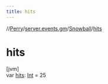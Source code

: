 ```yaml
---
title: hits
---
```

//[Perry](../../../index.html)/[server.events.gm](../index.html)/[Snowball](index.html)/[hits](hits.html)



# hits



[jvm]\
var [hits](hits.html): [Int](https://kotlinlang.org/api/latest/jvm/stdlib/kotlin/-int/index.html) = 25




